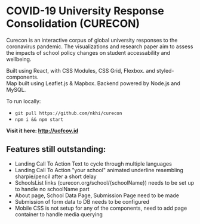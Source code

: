 # COVID-19 University Response Consolidation (CURECON)
Curecon is an interactive corpus of global university responses to the coronavirus pandemic. The visualizations and research paper aim to assess the impacts of school policy changes on student accessability and wellbeing. 

Built using React, with CSS Modules, CSS Grid, Flexbox. and styled-components. <br/>
Map built using Leaflet.js & Mapbox. Backend powered by Node.js and MySQL.

To run locally: 
- `git pull https://github.com/nkhi/curecon`
- `npm i && npm start`

**Visit it here: http://uofcov.id**

## Features still outstanding:
- Landing Call To Action Text to cycle through multiple languages
- Landing Call To Action "your school" animated underline resembling sharpie/pencil after a short delay
- SchoolsList links (curecon.org/school/{schoolName}) needs to be set up to handle no schoolName part
- About page, School Data Page, Submission Page need to be made
- Submission of form data to DB needs to be configured
- Mobile CSS is not setup for any of the components, need to add page container to handle media querying
